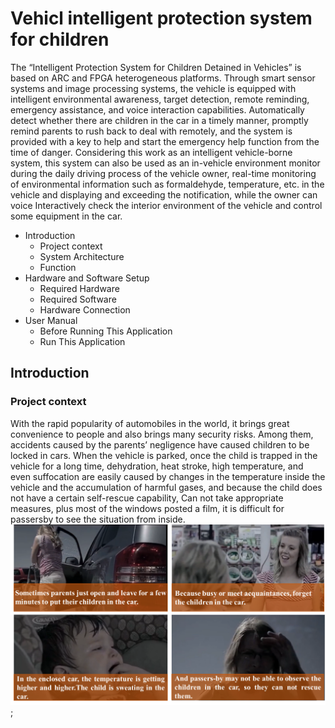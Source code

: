 # Vehicl intelligent protection system for children
The “Intelligent Protection System for Children Detained in Vehicles” is based on ARC and FPGA heterogeneous platforms. Through smart sensor systems and image processing systems, the vehicle is equipped with intelligent environmental awareness, target detection, remote reminding, emergency assistance, and voice interaction capabilities. Automatically detect whether there are children in the car in a timely manner, promptly remind parents to rush back to deal with remotely, and the system is provided with a key to help and start the emergency help function from the time of danger. Considering this work as an intelligent vehicle-borne system, this system can also be used as an in-vehicle environment monitor during the daily driving process of the vehicle owner, real-time monitoring of environmental information such as formaldehyde, temperature, etc. in the vehicle and displaying and exceeding the notification, while the owner can voice Interactively check the interior environment of the vehicle and control some equipment in the car.
* Introduction
  * Project context
  * System Architecture
  * Function
* Hardware and Software Setup
  * Required Hardware
  * Required Software
  * Hardware Connection
* User Manual
  * Before Running This Application
  * Run This Application
## Introduction
### Project context
With the rapid popularity of automobiles in the world, it brings great convenience to people and also brings many security risks. Among them, accidents caused by the parents’ negligence have caused children to be locked in cars. When the vehicle is parked, once the child is trapped in the vehicle for a long time, dehydration, heat stroke, high temperature, and even suffocation are easily caused by changes in the temperature inside the vehicle and the accumulation of harmful gases, and because the child does not have a certain self-rescue capability, Can not take appropriate measures, plus most of the windows posted a film, it is difficult for passersby to see the situation from inside.
![0](https://github.com/pfli07/tiny-yolo/blob/master/Project%20context.png);
